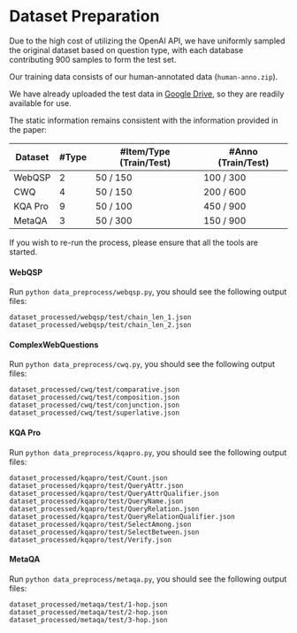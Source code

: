# Dataset Preparation

Due to the high cost of utilizing the OpenAI API, we have uniformly sampled the original dataset based on question type, with each database contributing 900 samples to form the test set.

Our training data consists of our human-annotated data (`human-anno.zip`).

We have already uploaded the test data in [Google Drive](https://drive.google.com/drive/folders/1z4VyZsvyHLDwKgCpr3bwdMxBwR4RUrsC?usp=sharing), so they are readily available for use.

The static information remains consistent with the information provided in the paper:

| Dataset  | #Type | #Item/Type (Train/Test) | #Anno (Train/Test) |
|----------|-------|-------------|---------------------|
| WebQSP   | 2     | 50 / 150         | 100 / 300           |
| CWQ      | 4     | 50 / 150         | 200 / 600           |
| KQA Pro  | 9     | 50 / 100         | 450 / 900           |
| MetaQA   | 3     | 50 / 300         | 150 / 900           |


If you wish to re-run the process, please ensure that all the tools are started.

#### WebQSP

Run `python data_preprocess/webqsp.py`, you should see the following output files:
```
dataset_processed/webqsp/test/chain_len_1.json
dataset_processed/webqsp/test/chain_len_2.json
```

#### ComplexWebQuestions

Run `python data_preprocess/cwq.py`, you should see the following output files:
```
dataset_processed/cwq/test/comparative.json
dataset_processed/cwq/test/composition.json
dataset_processed/cwq/test/conjunction.json
dataset_processed/cwq/test/superlative.json
```

#### KQA Pro

Run `python data_preprocess/kqapro.py`, you should see the following output files:
```
dataset_processed/kqapro/test/Count.json
dataset_processed/kqapro/test/QueryAttr.json
dataset_processed/kqapro/test/QueryAttrQualifier.json
dataset_processed/kqapro/test/QueryName.json
dataset_processed/kqapro/test/QueryRelation.json
dataset_processed/kqapro/test/QueryRelationQualifier.json
dataset_processed/kqapro/test/SelectAmong.json
dataset_processed/kqapro/test/SelectBetween.json
dataset_processed/kqapro/test/Verify.json
```

#### MetaQA

Run `python data_preprocess/metaqa.py`, you should see the following output files:
```
dataset_processed/metaqa/test/1-hop.json
dataset_processed/metaqa/test/2-hop.json
dataset_processed/metaqa/test/3-hop.json
```
